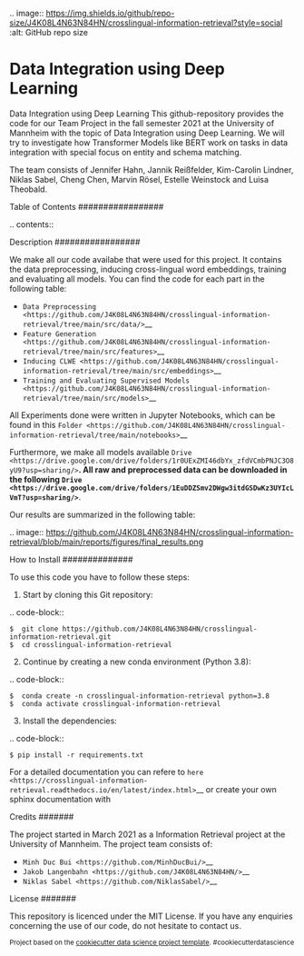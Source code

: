 .. image:: https://img.shields.io/github/repo-size/J4K08L4N63N84HN/crosslingual-information-retrieval?style=social   :alt: GitHub repo size



Data Integration using Deep Learning
==============================

Data Integration using Deep Learning
This github-repository provides the code for our Team Project in the fall semester 2021 at the University of Mannheim with the topic of Data Integration using Deep Learning. We will try to investigate how Transformer Models like BERT work on tasks in data integration with special focus on entity and schema matching.

The team consists of Jennifer Hahn, Jannik Reißfelder,  Kim-Carolin Lindner, Niklas Sabel, Cheng Chen, Marvin Rösel, Estelle Weinstock and Luisa Theobald.



Table of Contents
#################

.. contents::

Description
#################

We make all our code availabe that were used for this project. It contains the data preprocessing, inducing cross-lingual word embeddings, training and evaluating all models. You can find the code for each part in the following table: 

*  `Data Preprocessing <https://github.com/J4K08L4N63N84HN/crosslingual-information-retrieval/tree/main/src/data/>`__
*  `Feature Generation <https://github.com/J4K08L4N63N84HN/crosslingual-information-retrieval/tree/main/src/features>`__
*  `Inducing CLWE <https://github.com/J4K08L4N63N84HN/crosslingual-information-retrieval/tree/main/src/embeddings>`__
*  `Training and Evaluating Supervised Models <https://github.com/J4K08L4N63N84HN/crosslingual-information-retrieval/tree/main/src/models>`__

All Experiments done were written in Jupyter Notebooks, which can be found in this `Folder <https://github.com/J4K08L4N63N84HN/crosslingual-information-retrieval/tree/main/notebooks>`__

Furthermore, we make all models available `Drive <https://drive.google.com/drive/folders/1r0UExZMI46dbYx_zfdVCmbPNJC3O8yU9?usp=sharing/>`__. All raw and preprocessed data can be downloaded in the following `Drive <https://drive.google.com/drive/folders/1EuDDZSmv2DWgw3itdGSDwKz3UYIcLVmT?usp=sharing/>`__. 

Our results are summarized in the following table:


.. image:: https://github.com/J4K08L4N63N84HN/crosslingual-information-retrieval/blob/main/reports/figures/final_results.png

How to Install
##############

To use this code you have to follow these steps:

1. Start by cloning this Git repository:

.. code-block::

    $  git clone https://github.com/J4K08L4N63N84HN/crosslingual-information-retrieval.git
    $  cd crosslingual-information-retrieval

2. Continue by creating a new conda environment (Python 3.8):

.. code-block::

    $  conda create -n crosslingual-information-retrieval python=3.8
    $  conda activate crosslingual-information-retrieval

3. Install the dependencies:

.. code-block::

    $ pip install -r requirements.txt

For a detailed documentation you can refere to `here <https://crosslingual-information-retrieval.readthedocs.io/en/latest/index.html>`__ or create your own sphinx documentation with

Credits
#######

The project started in March 2021 as a Information Retrieval project at the University of Mannheim. The project team consists of:

* `Minh Duc Bui <https://github.com/MinhDucBui/>`__
* `Jakob Langenbahn <https://github.com/J4K08L4N63N84HN/>`__
* `Niklas Sabel <https://github.com/NiklasSabel/>`__

License
#######

This repository is licenced under the MIT License. If you have any enquiries concerning the use of our code, do not hesitate to contact us.

<p><small>Project based on the <a target="_blank" href="https://drivendata.github.io/cookiecutter-data-science/">cookiecutter data science project template</a>. #cookiecutterdatascience</small></p>
